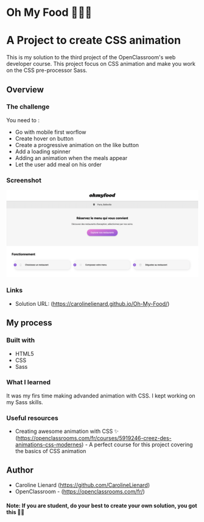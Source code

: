 # Oh My Food 🍅🥦🥕
# A Project to create CSS animation

This is my solution to the third project of the OpenClassroom's web developer course.
This project focus on CSS animation and make you work on the CSS pre-processor Sass.
## Overview

### The challenge

You need to : 
- Go with mobile first worflow
- Create hover on button 
- Create a progressive animation on the like button
- Add a loading spinner 
- Adding an animation when the meals appear
- Let the user add meal on his order 

### Screenshot

![](./preview.jpg)


### Links

- Solution URL: (https://carolinelienard.github.io/Oh-My-Food/)

## My process

### Built with

- HTML5
- CSS
- Sass

### What I learned

It was my firs time making advanded animation with CSS. I kept working on my Sass skills. 


### Useful resources

- Creating awesome animation with CSS ✨ (https://openclassrooms.com/fr/courses/5919246-creez-des-animations-css-modernes) - A perfect course for this project covering the basics of CSS animation

## Author

- Caroline Lienard (https://github.com/CarolineLienard)
- OpenClassroom - (https://openclassrooms.com/fr/)

#### Note: If you are student, do your best to create your own solution, you got this 👍🏻
